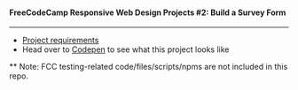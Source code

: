 #### FreeCodeCamp Responsive Web Design Projects #2: Build a Survey Form
---
- [Project requirements](https://www.freecodecamp.org/learn/responsive-web-design/responsive-web-design-projects/build-a-survey-form)
- Head over to [Codepen](https://codepen.io/Chung-Songyu/full/wvKmqBV) to see what this project looks like

** Note:  FCC testing-related code/files/scripts/npms are not included in this repo.
